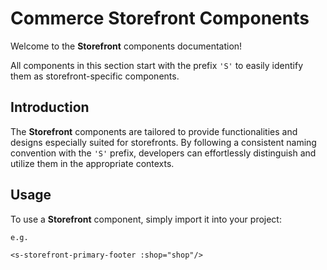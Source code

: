 # Commerce Storefront Components

Welcome to the **Storefront** components documentation!

All components in this section start with the prefix `'S'` to easily identify them as storefront-specific components.

## Introduction

The **Storefront** components are tailored to provide functionalities and designs especially suited for storefronts. By
following a consistent naming convention with the `'S'` prefix, developers can effortlessly distinguish and utilize them
in the appropriate contexts.

## Usage

To use a **Storefront** component, simply import it into your project:

```vue
e.g.

<s-storefront-primary-footer :shop="shop"/>
```
